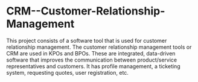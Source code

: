 # CRM--Customer-Relationship-Management

This project consists of a software tool that is used for customer relationship management. The customer relationship management tools or CRM are used in KPOs and BPOs. These are integrated, data-driven software that improves the communication between product/service representatives and customers. It has profile management, a ticketing system, requesting quotes, user registration, etc.
